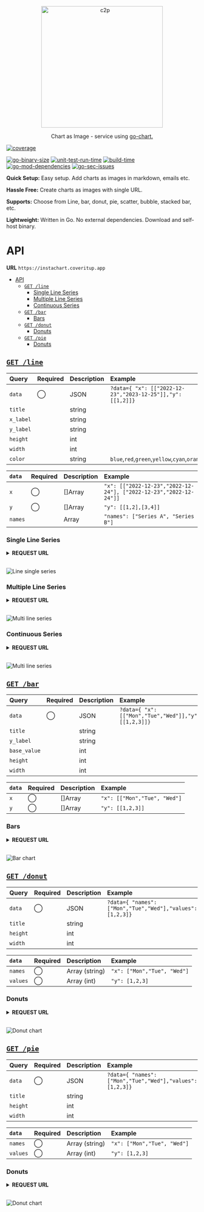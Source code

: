 <p align="center">
  <a href="https://github.com/kevincobain2000/instachart">
    <img alt="c2p" src="https://imgur.com/HC5FB7O.png" width="320">
  </a>
</p>
<p align="center">
  Chart as Image - service using <a href="https://github.com/wcharczuk/go-chart" target="_blank">go-chart.</a>
</p>

[![coverage](https://coveritup.app/embed/kevincobain2000/instachart?branch=master&type=coverage)](https://coveritup.app/kevincobain2000/instachart)

[![go-binary-size](https://coveritup.app/embed/kevincobain2000/instachart?branch=master&type=go-binary-size&color=pink)](https://coveritup.app/kevincobain2000/instachart)
[![unit-test-run-time](https://coveritup.app/embed/kevincobain2000/instachart?branch=master&type=unit-test-run-time)](https://coveritup.app/kevincobain2000/instachart)
[![build-time](https://coveritup.app/embed/kevincobain2000/instachart?branch=master&type=build-time&color=lightblue)](https://coveritup.app/kevincobain2000/instachart)
[![go-mod-dependencies](https://coveritup.app/embed/kevincobain2000/instachart?branch=master&type=go-mod-dependencies&color=indigo)](https://coveritup.app/kevincobain2000/instachart)
[![go-sec-issues](https://coveritup.app/embed/kevincobain2000/instachart?branch=master&type=go-sec-issues&color=green)](https://coveritup.app/kevincobain2000/instachart)

**Quick Setup:** Easy setup. Add charts as images in markdown, emails etc.

**Hassle Free:** Create charts as images with single URL.

**Supports:** Choose from Line, bar, donut, pie, scatter, bubble, stacked bar, etc.

**Lightweight:** Written in Go. No external dependencies. Download and self-host binary.


# API

**URL** `https://instachart.coveritup.app`

- [API](#api)
  - [`GET /line`](#get-line)
    - [Single Line Series](#single-line-series)
    - [Multiple Line Series](#multiple-line-series)
    - [Continuous Series](#continuous-series)
  - [`GET /bar`](#get-bar)
    - [Bars](#bars)
  - [`GET /donut`](#get-donut)
    - [Donuts](#donuts)
  - [`GET /pie`](#get-pie)
    - [Donuts](#donuts-1)


## [`GET /line`](https://instachart.coveritup.app/line?title=Single+Line+series&x_label=dates&y_label=amount&data={%20%22x%22:%20[[%222022-12-23%22,%222022-12-24%22,%222023-12-25%22]],%20%22y%22:%20[[1,2,3]]%20})

| Query     | Required | Description | Example                                                    |
| :-------- | :------- | :---------- | :--------------------------------------------------------- |
| `data`    | ◯        | JSON        | `?data={ "x": [["2022-12-23","2023-12-25"]],"y": [[1,2]]}` |
| `title`   |          | string      |                                                            |
| `x_label` |          | string      |                                                            |
| `y_label` |          | string      |                                                            |
| `height`  |          | int         |                                                            |
| `width`   |          | int         |                                                            |
| `color`   |          | string      | `blue`,`red`,`green`,`yellow`,`cyan`,`orange`              |


| `data`  | Required | Description | Example                                                           |
| :------ | :------- | :---------- | :---------------------------------------------------------------- |
| `x`     | ◯        | []Array     | `"x": [["2022-12-23","2022-12-24"], ["2022-12-23","2022-12-24"]]` |
| `y`     | ◯        | []Array     | `"y": [[1,2],[3,4]]`                                              |
| `names` |          | Array       | `"names": ["Series A", "Series B"]`                               |

### Single Line Series

<details>
 <summary><b>REQUEST URL</b></summary>

```sh
https://instachart.coveritup.app/line?title=Single+Line+Series&x_label=dates&y_label=amount&data={
    "x": [["2022-12-23","2022-12-24","2023-12-25"]],
    "y": [[1,2,3]]
}
```
</details>

<br>

![Line single series](https://instachart.coveritup.app/line?title=Single+Line+Series&x_label=dates&y_label=amount&data={%20%22x%22:%20[[%222022-12-23%22,%222022-12-24%22,%222023-12-25%22]],%20%22y%22:%20[[1,2,3]],%20%22names%22:%20[%22Series%20A%22]%20})

### Multiple Line Series

<details>
 <summary><b>REQUEST URL</b></summary>

```sh
https://instachart.coveritup.app/line?title=Multi+Line+Series&x_label=dates&y_label=amount&data={
    "x": [["2022-12-23","2022-12-24","2023-12-25"], ["2022-12-23","2022-12-28","2023-12-30"]],
    "y": [[1,2,3], [1,5,10]],
    "names": ["Series A", "Series B"]
}
```
</details>

<br>

![Multi line series](https://instachart.coveritup.app/line?title=Multi+Line+Series&x_label=dates&y_label=amount&data={%20%22x%22:%20[[%222022-12-23%22,%222022-12-24%22,%222023-12-25%22],%20[%222022-12-23%22,%222022-12-28%22,%222023-12-30%22]],%20%22y%22:%20[[1,2,3],%20[1,5,10]],%20%22names%22:%20[%22Series%20A%22,%20%22Series%20B%22]%20})


### Continuous Series

<details>
 <summary><b>REQUEST URL</b></summary>

```sh
https://instachart.coveritup.app/line?title=Continuous+Series&x_label=No+of+people&y_label=amount&data={
    "x": [["10","20","30"], ["10","20","30"], ["10","20","30"]],
    "y": [[1,2,3], [10,20,30], [6,3,9]],
    "names": ["Series A", "Series B", "Series C"]
}
```

</details>

<br>

![Multi line series](https://instachart.coveritup.app/line?title=Continuous+Series&x_label=No+of+people&y_label=amount&data={%20"x":%20[["10","20","30"],%20["10","20","30"],%20["10","20","30"]],%20"y":%20[[1,2,3],%20[10,20,30],%20[6,3,9]]%20})



## [`GET /bar`](https://instachart.coveritup.app/bar?title=Bar+Chart&y_label=Sleeping+hours&data={%20%22x%22:%20[%22Monday%22,%20%22Friday%22,%20%22Sunday%22],%20%22y%22:%20[8,%202%20,14]%20})



| Query        | Required | Description | Example                                              |
| :----------- | :------- | :---------- | :--------------------------------------------------- |
| `data`       | ◯        | JSON        | `?data={ "x": [["Mon","Tue","Wed"]],"y": [[1,2,3]]}` |
| `title`      |          | string      |                                                      |
| `y_label`    |          | string      |                                                      |
| `base_value` |          | int         |                                                      |
| `height`     |          | int         |                                                      |
| `width`      |          | int         |                                                      |


| `data` | Required | Description | Example                      |
| :----- | :------- | :---------- | :--------------------------- |
| `x`    | ◯        | []Array     | `"x": [["Mon","Tue", "Wed"]` |
| `y`    | ◯        | []Array     | `"y": [[1,2,3]]`             |


### Bars

<details>
 <summary><b>REQUEST URL</b></summary>

```sh
https://instachart.coveritup.app/bar?title=Bar+Chart&y_label=Sleeping+hours&data={
    "x": ["Monday", "Friday", "Sunday"],
    "y": [8, 2 ,14]
}
```

</details>

<br>

![Bar chart](https://instachart.coveritup.app/bar?title=Bar+Chart&y_label=Sleeping+hours&data={%20%22x%22:%20[%22Mon%22,%20%22Tue%22,%20%22Wed%22,%20%22Thu%22,%20%22Fri%22,%20%22Sat%22,%20%22Sunday%22],%20%22y%22:%20[2,%203,%206%20,14,%2020,%2021,%2040]%20})

## [`GET /donut`](https://instachart.coveritup.app/donut?title=Donut+Chart&data={%20"names":%20["Monday",%20"Friday",%20"Saturday",%20"Sunday"],%20"values":%20[4,%206%20,7,%209]%20})


| Query    | Required | Description | Example                                                   |
| :------- | :------- | :---------- | :-------------------------------------------------------- |
| `data`   | ◯        | JSON        | `?data={ "names": ["Mon","Tue","Wed"],"values": [1,2,3]}` |
| `title`  |          | string      |                                                           |
| `height` |          | int         |                                                           |
| `width`  |          | int         |                                                           |


| `data`   | Required | Description    | Example                     |
| :------- | :------- | :------------- | :-------------------------- |
| `names`  | ◯        | Array (string) | `"x": ["Mon","Tue", "Wed"]` |
| `values` | ◯        | Array (int)    | `"y": [1,2,3]`              |


### Donuts

<details>
 <summary><b>REQUEST URL</b></summary>

```sh
https://instachart.coveritup.app/donut?title=Donut+Chart&data={
    "names": ["Monday", "Friday", "Saturday", "Sunday"],
    "values": [4, 6 ,7, 9]
}
```

</details>

<br>

![Donut chart](https://instachart.coveritup.app/donut?title=Donut+Chart&data={%20"names":%20["Monday",%20"Friday",%20"Saturday",%20"Sunday"],%20"values":%20[4,%206%20,7,%209]%20})


## [`GET /pie`](https://instachart.coveritup.app/pie?title=Pie+Chart&data={%20"names":%20["Monday",%20"Friday",%20"Saturday",%20"Sunday"],%20"values":%20[4,%206%20,7,%209]%20})


| Query    | Required | Description | Example                                                   |
| :------- | :------- | :---------- | :-------------------------------------------------------- |
| `data`   | ◯        | JSON        | `?data={ "names": ["Mon","Tue","Wed"],"values": [1,2,3]}` |
| `title`  |          | string      |                                                           |
| `height` |          | int         |                                                           |
| `width`  |          | int         |                                                           |


| `data`   | Required | Description    | Example                     |
| :------- | :------- | :------------- | :-------------------------- |
| `names`  | ◯        | Array (string) | `"x": ["Mon","Tue", "Wed"]` |
| `values` | ◯        | Array (int)    | `"y": [1,2,3]`              |


### Donuts

<details>
 <summary><b>REQUEST URL</b></summary>

```sh
https://instachart.coveritup.app/pie?title=Pie+Chart&data={
    "names": ["Monday", "Friday", "Saturday", "Sunday"],
    "values": [4, 6 ,7, 9]
}
```

</details>

<br>

![Donut chart](https://instachart.coveritup.app/pie?title=Pie+Chart&data={%20"names":%20["Monday",%20"Friday",%20"Saturday",%20"Sunday"],%20"values":%20[4,%206%20,7,%209]%20})

